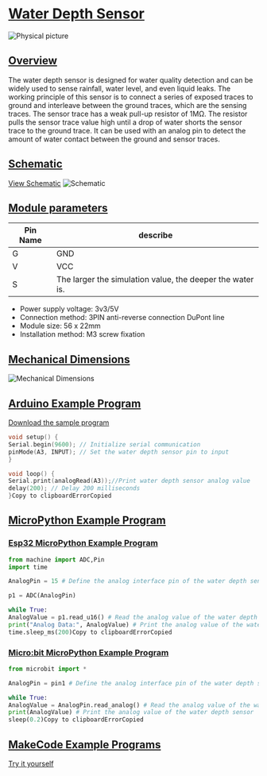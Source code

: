 # [Water Depth Sensor](http://localhost:3000/#/en/ph2.0_sensors/sensors/water_depth_sensor/water_depth_sensor?id=水深传感器)



![Physical picture](http://localhost:3000/en/ph2.0_sensors/sensors/water_depth_sensor/picture/water_depth_sensor.png)



## [Overview](http://localhost:3000/#/en/ph2.0_sensors/sensors/water_depth_sensor/water_depth_sensor?id=概述)

The water depth sensor is designed for water quality detection and can be widely used to sense rainfall, water level, and even liquid leaks. The working principle of this sensor is to connect a series of exposed traces to ground and interleave between the ground traces, which are the sensing traces. The sensor trace has a weak pull-up resistor of 1MΩ. The resistor pulls the sensor trace value high until a drop of water shorts the sensor trace to the ground trace. It can be used with an analog pin to detect the amount of water contact between the ground and sensor traces.

## [Schematic](http://localhost:3000/#/en/ph2.0_sensors/sensors/water_depth_sensor/water_depth_sensor?id=原理图)

[View Schematic](http://localhost:3000/zh-cn/ph2.0_sensors/sensors/water_depth_sensor/water_depth_sensor_schematic.pdf) ![Schematic](http://localhost:3000/en/ph2.0_sensors/sensors/water_depth_sensor/picture/water_depth_sensor_schematic.png)

## [Module parameters](http://localhost:3000/#/en/ph2.0_sensors/sensors/water_depth_sensor/water_depth_sensor?id=模块参数)

| Pin Name | describe                                                  |
| -------- | --------------------------------------------------------- |
| G        | GND                                                       |
| V        | VCC                                                       |
| S        | The larger the simulation value, the deeper the water is. |

- Power supply voltage: 3v3/5V
- Connection method: 3PIN anti-reverse connection DuPont line
- Module size: 56 x 22mm
- Installation method: M3 screw fixation

## [Mechanical Dimensions](http://localhost:3000/#/en/ph2.0_sensors/sensors/water_depth_sensor/water_depth_sensor?id=机械尺寸图)



![Mechanical Dimensions](http://localhost:3000/en/ph2.0_sensors/sensors/water_depth_sensor/picture/water_depth_sensor_assembly.png)



## [Arduino Example Program](http://localhost:3000/#/en/ph2.0_sensors/sensors/water_depth_sensor/water_depth_sensor?id=arduino示例程序)

[Download the sample program](http://localhost:3000/zh-cn/ph2.0_sensors/sensors/water_depth_sensor/water_depth_sensor.zip)



```c++
void setup() {
Serial.begin(9600); // Initialize serial communication
pinMode(A3, INPUT); // Set the water depth sensor pin to input
}

void loop() {
Serial.print(analogRead(A3));//Print water depth sensor analog value
delay(200); // Delay 200 milliseconds
}Copy to clipboardErrorCopied
```

## [MicroPython Example Program](http://localhost:3000/#/en/ph2.0_sensors/sensors/water_depth_sensor/water_depth_sensor?id=micropython示例程序)

### [Esp32 MicroPython Example Program](http://localhost:3000/#/en/ph2.0_sensors/sensors/water_depth_sensor/water_depth_sensor?id=esp32-micropython示例程序)



```python
from machine import ADC,Pin
import time

AnalogPin = 15 # Define the analog interface pin of the water depth sensor

p1 = ADC(AnalogPin)

while True:
AnalogValue = p1.read_u16() # Read the analog value of the water depth sensor
print("Analog Data:", AnalogValue) # Print the analog value of the water depth sensor
time.sleep_ms(200)Copy to clipboardErrorCopied
```

### [Micro:bit MicroPython Example Program](http://localhost:3000/#/en/ph2.0_sensors/sensors/water_depth_sensor/water_depth_sensor?id=microbit-micropython示例程序)



```python
from microbit import *

AnalogPin = pin1 # Define the analog interface pin of the water depth sensor

while True:
AnalogValue = AnalogPin.read_analog() # Read the analog value of the water depth sensor
print(AnalogValue) # Print the analog value of the water depth sensor
sleep(0.2)Copy to clipboardErrorCopied
```

## [MakeCode Example Programs](http://localhost:3000/#/en/ph2.0_sensors/sensors/water_depth_sensor/water_depth_sensor?id=makecode示例程序)

[Try it yourself](https://makecode.microbit.org/_e1XeY08vy2kx)